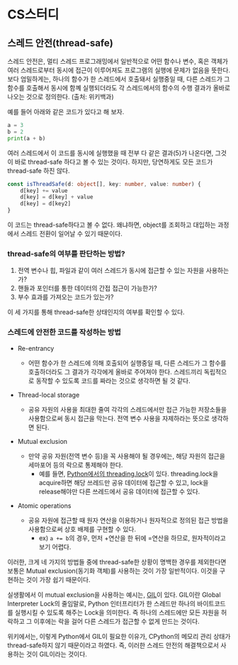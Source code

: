 # CS스터디

## 스레드 안전(thread-safe)

스레드 안전은, 멀티 스레드 프로그래밍에서 일반적으로 어떤 함수나 변수, 혹은 객체가 여러 스레드로부터 동시에 접근이 이루어져도 프로그램의 실행에 문제가 없음을 뜻한다. 보다 엄밀하게는, 하나의 함수가 한 스레드에서 호출돼서 실행중일 때, 다른 스레드가 그 함수를 호출해서 동시에 함꼐 실행되더라도 각 스레드에서의 함수의 수행 결과가 올바로 나오는 것으로 정의한다. (출처: 위키백과)

예를 들어 아래와 같은 코드가 있다고 해 보자.

```py
a = 3
b = 2
print(a + b)
```

여러 스레드에서 이 코드를 동시에 실행했을 때 전부 다 같은 결과(5)가 나온다면, 그것이 바로 thread-safe 하다고 볼 수 있는 것이다. 하지만, 당연하게도 모든 코드가 thread-safe 하진 않다.

```ts
const isThreadSafe(d: object[], key: number, value: number) {
    d[key] += value
    d[key] = d[key] + value
    d[key] = d[key2]
}
```

이 코드는 thread-safe하다고 볼 수 없다. 왜냐하면, object를 조회하고 대입하는 과정에서 스레드 전환이 일어날 수 있기 때문이다.

### thread-safe의 여부를 판단하는 방법?

1. 전역 변수나 힙, 파일과 같이 여러 스레드가 동시에 접근할 수 있는 자원을 사용하는가?
2. 핸들과 포인터를 통한 데이터의 간접 접근이 가능한가?
3. 부수 효과를 가져오는 코드가 있는가?

이 세 가지를 통해 thread-safe한 상태인지의 여부를 확인할 수 있다.

### 스레드에 안전한 코드를 작성하는 방법

- Re-entrancy
  - 어떤 함수가 한 스레드에 의해 호출되어 실행중일 때, 다른 스레드가 그 함수를 호출하더라도 그 결과가 각각에게 올바로 주어져야 한다. 스레드끼리 독립적으로 동작할 수 있도록 코드를 짜라는 것으로 생각하면 될 것 같다.

- Thread-local storage
  - 공유 자원의 사용을 최대한 줄여 각각의 스레드에서만 접근 가능한 저장소들을 사용함으로써 동시 접근을 막는다. 전역 변수 사용을 자제하라는 뜻으로 생각하면 된다.

- Mutual exclusion
  - 만약 공유 자원(전역 변수 등)을 꼭 사용해야 될 경우에는, 해당 자원의 접근을 세마포어 등의 락으로 통제해야 한다.
    - 예를 들면, [Python에서의 threading.lock](https://velog.io/@kho5420/Python-Thread-and-Lock-%EC%93%B0%EB%A0%88%EB%93%9C%EC%99%80-%EB%9D%BD)이 있다. threading.lock을 acquire하면 해당 쓰레드만 공유 데이터에 접근할 수 있고, lock을 release해야만 다른 쓰레드에서 공유 데이터에 접근할 수 있다.

- Atomic operations
  - 공유 자원에 접근할 때 원자 연산을 이용하거나 원자적으로 정의된 접근 방법을 사용함으로써 상호 배제를 구현할 수 있다.
    - ex) `a += b`의 경우, 먼저 +연산을 한 뒤에 =연산을 하므로, 원자적이라고 보기 어렵다.

이러한, 크게 네 가지의 방법들 중에 thread-safe한 상황이 명백한 경우를 제외한다면 보통은 Mutual exclusion(동기화 객체)를 사용하는 것이 가장 일반적이다. 이것을 구현하는 것이 가장 쉽기 때문이다.

실생활에서 이 mutual exclusion을 사용하는 예시는, [GIL](https://ssungkang.tistory.com/entry/python-GIL-Global-interpreter-Lock%EC%9D%80-%EB%AC%B4%EC%97%87%EC%9D%BC%EA%B9%8C)이 있다. GIL이란 Global Interpreter Lock의 줄임말로, Python 인터프리터가 한 스레드만 하나의 바이트코드를 실행시킬 수 있도록 해주는 Lock을 의미한다. 즉 하나의 스레드에만 모든 자원을 허락하고 그 이후에는 락을 걸어 다른 스레드가 접근할 수 없게 만드는 것이다.

위키에서는, 이렇게 Python에서 GIL이 필요한 이유가, CPython의 메모리 관리 상태가 thread-safe하지 않기 때문이라고 하였다. 즉, 이러한 스레드 안전의 해결책으로서 사용하는 것이 GIL이라는 것이다.
